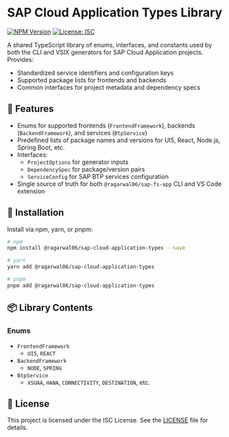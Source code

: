 # SAP Cloud Application Types Library

[![NPM Version](https://img.shields.io/npm/v/@ragarwal06/sap-cloud-application-generator-types)](https://www.npmjs.com/package/@ragarwal06/sap-cloud-application-generator-types)  [![License: ISC](https://img.shields.io/badge/License-ISC-blue.svg)](https://opensource.org/licenses/ISC)

A shared TypeScript library of enums, interfaces, and constants used by both the CLI and VSIX generators for SAP Cloud Application projects. Provides:

- Standardized service identifiers and configuration keys
- Supported package lists for frontends and backends
- Common interfaces for project metadata and dependency specs

## 🚀 Features

- Enums for supported frontends (`FrontendFramework`), backends (`BackendFramework`), and services (`BtpService`)
- Predefined lists of package names and versions for UI5, React, Node.js, Spring Boot, etc.
- Interfaces:
  - `ProjectOptions` for generator inputs
  - `DependencySpec` for package/version pairs
  - `ServiceConfig` for SAP BTP services configuration
- Single source of truth for both `@ragarwal06/sap-fs-app` CLI and VS Code extension

## 🎯 Installation

Install via npm, yarn, or pnpm:

```bash
# npm
npm install @ragarwal06/sap-cloud-application-types --save

# yarn
yarn add @ragarwal06/sap-cloud-application-types

# pnpm
pnpm add @ragarwal06/sap-cloud-application-types
```

## 📦 Library Contents

### Enums

- `FrontendFramework`
  - `UI5`, `REACT`
- `BackendFramework`
  - `NODE`, `SPRING`
- `BtpService`
  - `XSUAA`, `HANA`, `CONNECTIVITY`, `DESTINATION`, etc.

## 📄 License

This project is licensed under the ISC License. See the [LICENSE](LICENSE) file for details.
